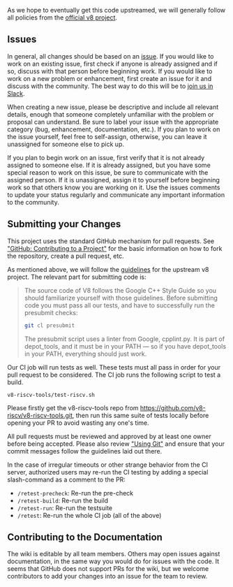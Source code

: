 As we hope to eventually get this code upstreamed, we will generally follow all policies from the [official v8 project](https://v8.dev/docs/contribute).

## Issues

In general, all changes should be based on an [issue](https://github.com/riscv/v8/issues). If you would like to work on an existing issue, first check if anyone is already assigned and if so, discuss with that person before beginning work. If you would like to work on a new problem or enhancement, first create an issue for it and discuss with the community. The best way to do this will be to [join us in Slack](https://forms.office.com/Pages/ResponsePage.aspx?id=8o_uD7KjGECcdTodVZH-3OiciJKG_BJHrqMNgnsFFqtUNlRUNEQ5QUgxNk0wVEVaTjJBTDNOMDNIQS4u).

When creating a new issue, please be descriptive and include all relevant details, enough that someone completely unfamiliar with the problem or proposal can understand. Be sure to label your issue with the appropriate category (bug, enhancement, documentation, etc.). If you plan to work on the issue yourself, feel free to self-assign, otherwise, you can leave it unassigned for someone else to pick up.

If you plan to begin work on an issue, first verify that it is not already assigned to someone else. If it is already assigned, but you have some special reason to work on this issue, be sure to communicate with the assigned person. If it is unassigned, assign it to yourself before beginning work so that others know you are working on it. Use the issues comments to update your status regularly and communicate any important information to the community.

## Submitting your Changes

This project uses the standard GitHub mechanism for pull requests. See ["GitHub: Contributing to a Project"](https://git-scm.com/book/en/v2/GitHub-Contributing-to-a-Project) for the basic information on how to fork the repository, create a pull request, etc.

As mentioned above, we will follow the [guidelines](https://v8.dev/docs/contribute) for the upstream v8 project. The relevant part for submitting code is:

> The source code of V8 follows the Google C++ Style Guide so you should familiarize yourself with those guidelines. Before submitting code you must pass all our tests, and have to successfully run the presubmit checks:
> ```bash
> git cl presubmit
> ```
> The presubmit script uses a linter from Google, cpplint.py. It is part of depot_tools, and it must be in your PATH — so if you have depot_tools in your PATH, everything should just work.

Our CI job will run tests as well. These tests must all pass in order for your pull request to be considered. The CI job runs the following script to test a build.

```
v8-riscv-tools/test-riscv.sh
```

Please firstly get the v8-riscv-tools repo from https://github.com/v8-riscv/v8-riscv-tools.git, then run this same suite of tests locally before opening your PR to avoid wasting any one's time. 

All pull requests must be reviewed and approved by at least one owner before being accepted. Please also review ["Using Git"](using-git) and ensure that your commit messages follow the guidelines laid out there.

In the case of irregular timeouts or other strange behavior from the CI server, authorized users may re-run the CI testing by adding a special slash-command as a comment to the PR:

 - `/retest-precheck`: Re-run the pre-check
 - `/retest-build`:    Re-run the build
 - `/retest-run`:      Re-run the testsuite
 - `/retest`:          Re-run the whole CI job (all of the above) 

## Contributing to the Documentation

The wiki is editable by all team members. Others may open issues against documentation, in the same way you would do for issues with the code. It seems that GitHub does not support PRs for the wiki, but we welcome contributors to add your changes into an issue for the team to review.
